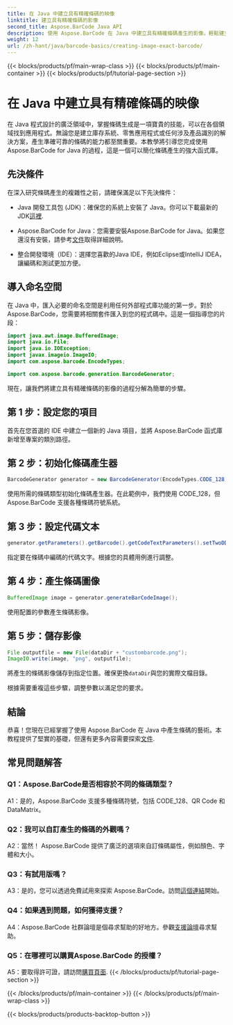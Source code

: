 ```yaml
---
title: 在 Java 中建立具有精確條碼的映像
linktitle: 建立具有精確條碼的影像
second_title: Aspose.BarCode Java API
description: 使用 Aspose.BarCode 在 Java 中建立具有精確條碼產生的影像。輕鬆建立自訂條碼。瀏覽文件、下載並取得支援。
weight: 12
url: /zh-hant/java/barcode-basics/creating-image-exact-barcode/
---
```


{{< blocks/products/pf/main-wrap-class >}}
{{< blocks/products/pf/main-container >}}
{{< blocks/products/pf/tutorial-page-section >}}

# 在 Java 中建立具有精確條碼的映像

在 Java 程式設計的廣泛領域中，掌握條碼生成是一項寶貴的技能，可以在各個領域找到應用程式。無論您是建立庫存系統、零售應用程式或任何涉及產品識別的解決方案，產生準確可靠的條碼的能力都至關重要。本教學將引導您完成使用 Aspose.BarCode for Java 的過程，這是一個可以簡化條碼產生的強大函式庫。

## 先決條件

在深入研究條碼產生的複雜性之前，請確保滿足以下先決條件：

-  Java 開發工具包 (JDK)：確保您的系統上安裝了 Java。你可以下載最新的JDK[這裡](https://www.oracle.com/java/technologies/javase-downloads.html).

-  Aspose.BarCode for Java：您需要安裝Aspose.BarCode for Java。如果您還沒有安裝，請參考[文件](https://reference.aspose.com/barcode/java/)取得詳細說明。

- 整合開發環境（IDE）：選擇您喜歡的Java IDE，例如Eclipse或IntelliJ IDEA，讓編碼和測試更加方便。

## 導入命名空間

在 Java 中，匯入必要的命名空間是利用任何外部程式庫功能的第一步。對於Aspose.BarCode，您需要將相關套件匯入到您的程式碼中。這是一個指導您的片段：

```java
import java.awt.image.BufferedImage;
import java.io.File;
import java.io.IOException;
import javax.imageio.ImageIO;
import com.aspose.barcode.EncodeTypes;

import com.aspose.barcode.generation.BarcodeGenerator;
```

現在，讓我們將建立具有精確條碼的影像的過程分解為簡單的步驟。

## 第 1 步：設定您的項目

首先在您首選的 IDE 中建立一個新的 Java 項目，並將 Aspose.BarCode 函式庫新增至專案的類別路徑。

## 第 2 步：初始化條碼產生器

```java
BarcodeGenerator generator = new BarcodeGenerator(EncodeTypes.CODE_128);
```

使用所需的條碼類型初始化條碼產生器。在此範例中，我們使用 CODE_128，但 Aspose.BarCode 支援各種條碼符號系統。

## 第 3 步：設定代碼文本

```java
generator.getParameters().getBarcode().getCodeTextParameters().setTwoDDisplayText("123456");
```

指定要在條碼中編碼的代碼文字。根據您的具體用例進行調整。

## 第 4 步：產生條碼圖像

```java
BufferedImage image = generator.generateBarCodeImage();
```

使用配置的參數產生條碼影像。

## 第 5 步：儲存影像

```java
File outputfile = new File(dataDir + "custombarcode.png");
ImageIO.write(image, "png", outputfile);
```

將產生的條碼影像儲存到指定位置。確保更換`dataDir`與您的實際文檔目錄。

根據需要重複這些步驟，調整參數以滿足您的要求。

## 結論

恭喜！您現在已經掌握了使用 Aspose.BarCode 在 Java 中產生條碼的藝術。本教程提供了堅實的基礎，但還有更多內容需要探索[文件](https://reference.aspose.com/barcode/java/).

## 常見問題解答

### Q1：Aspose.BarCode是否相容於不同的條碼類型？

A1：是的，Aspose.BarCode 支援多種條碼符號，包括 CODE_128、QR Code 和 DataMatrix。

### Q2：我可以自訂產生的條碼的外觀嗎？

A2：當然！ Aspose.BarCode 提供了廣泛的選項來自訂條碼屬性，例如顏色、字體和大小。

### Q3：有試用版嗎？

 A3：是的，您可以透過免費試用來探索 Aspose.BarCode。訪問[這個連結](https://releases.aspose.com/)開始。

### Q4：如果遇到問題，如何獲得支援？

 A4：Aspose.BarCode 社群論壇是個尋求幫助的好地方。參觀[支援論壇](https://forum.aspose.com/c/barcode/13)尋求幫助。

### Q5：在哪裡可以購買Aspose.BarCode 的授權？

 A5：要取得許可證，請訪問[購買頁面](https://purchase.aspose.com/buy).
{{< /blocks/products/pf/tutorial-page-section >}}

{{< /blocks/products/pf/main-container >}}
{{< /blocks/products/pf/main-wrap-class >}}

{{< blocks/products/products-backtop-button >}}

